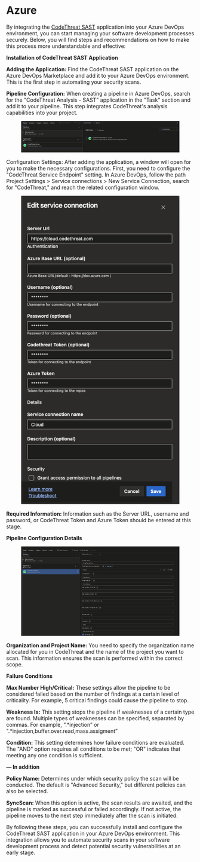 # Azure

By integrating the [CodeThreat SAST](https://marketplace.visualstudio.com/items?itemName=CodeThreat.CodeThreat) application into your Azure DevOps environment, you can start managing your software development processes securely. Below, you will find steps and recommendations on how to make this process more understandable and effective:

**Installation of CodeThreat SAST Application**

**Adding the Application:** Find the CodeThreat SAST application on the Azure DevOps Marketplace and add it to your Azure DevOps environment. This is the first step in automating your security scans.

**Pipeline Configuration:** When creating a pipeline in Azure DevOps, search for the "CodeThreat Analysis - SAST" application in the "Task" section and add it to your pipeline. This step integrates CodeThreat's analysis capabilities into your project.

<figure><img src="../../.gitbook/assets/image (41).png" alt=""><figcaption></figcaption></figure>

Configuration Settings: After adding the application, a window will open for you to make the necessary configurations. First, you need to configure the "CodeThreat Service Endpoint" setting. In Azure DevOps, follow the path Project Settings > Service connections > New Service Connection, search for "CodeThreat," and reach the related configuration window.

<figure><img src="../../.gitbook/assets/image (42).png" alt=""><figcaption></figcaption></figure>

**Required Information:** Information such as the Server URL, username and password, or CodeThreat Token and Azure Token should be entered at this stage.

**Pipeline Configuration Details**

<figure><img src="../../.gitbook/assets/image (43).png" alt=""><figcaption></figcaption></figure>

**Organization and Project Name:** You need to specify the organization name allocated for you in CodeThreat and the name of the project you want to scan. This information ensures the scan is performed within the correct scope.

**Failure Conditions**

**Max Number High/Critical:** These settings allow the pipeline to be considered failed based on the number of findings at a certain level of criticality. For example, 5 critical findings could cause the pipeline to stop.

**Weakness Is:** This setting stops the pipeline if weaknesses of a certain type are found. Multiple types of weaknesses can be specified, separated by commas. For example, “.\*injection” or ".\*injection,buffer.over.read,mass.assigment”

**Condition:** This setting determines how failure conditions are evaluated. The "AND" option requires all conditions to be met; "OR" indicates that meeting any one condition is sufficient.

**— In addition**

**Policy Name:** Determines under which security policy the scan will be conducted. The default is "Advanced Security," but different policies can also be selected.

**SyncScan:** When this option is active, the scan results are awaited, and the pipeline is marked as successful or failed accordingly. If not active, the pipeline moves to the next step immediately after the scan is initiated.

By following these steps, you can successfully install and configure the CodeThreat SAST application in your Azure DevOps environment. This integration allows you to automate security scans in your software development process and detect potential security vulnerabilities at an early stage.
